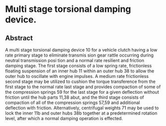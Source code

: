 # Multi stage torsional damping device.

## Abstract
A multi stage torsional damping device 10 for a vehicle clutch having a low rate primary stage to eliminate transmis sion gear rattle occurring during neutral transmission posi tion and a normal rate resilient and friction damping stage. The first stage consists of a low spring rate, frictionless floating suspension of an inner hub 11 within an outer hub 38 to allow the outer hub to oscillate with engine impulses. A medium rate frictionless second stage may be utilized to cushion the torque transference from the first stage to the normal rate last stage and provides compaction of some of the compression springs 59 for the last stage for a given deflection without friction until the hub parts 11,38 abut, and the third stage consists of compaction of all of the compression springs 57,59 and additional deflection with friction. Alternatively, centrifugal weights 71 may be used to lock the inner 11b and outer hubs 38b together at a predetermined rotation level, after which a normal damping operation is effected.
